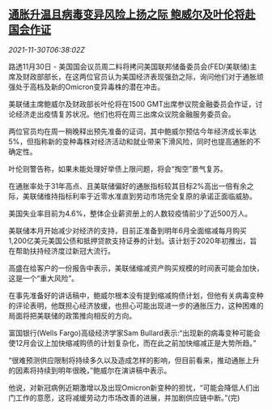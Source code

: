 <!--1638255662000-->
[通胀升温且病毒变异风险上扬之际 鲍威尔及叶伦将赴国会作证](https://cn.reuters.com/article/us-powell-yellen-testimony-1130-idCNKBS2IF0FF)
------

<div><i>2021-11-30T06:38:02Z</i></div><p>路透11月30日 - 美国国会议员周二料将拷问美国联邦储备委员会(FED/美联储)主席及财政部部长，在这两位官员认为美国经济表现强劲之际，询问他们对于通胀顽强处于高档及新的Omicron变异毒株的潜在冲击。</p><p>美联储主席鲍威尔及财政部长叶伦将在1500 GMT出席参议院金融委员会作证，讨论经济走出疫情复苏状况。他们也将在周三出席众议院金融服务委员会。</p><p>两位官员均在周一稍晚释出预先准备的证词，其中鲍威尔预估今年经济成长率达5%，但指称新的变种毒株对经济活动和就业带来下滑风险，同时也提高通胀的不确定性。</p><p>叶伦则警告称，如果未能处理好举债上限问题，将会“掏空”景气复苏。</p><p>在通胀率处于31年高点、且美联储偏好的通胀指标较其目标2%高出一倍有余之际，美联储维持指标利率于近零水准直到劳动市场完全复原的承诺正面临威胁。</p><p>美国失业率目前为4.6%，整体企业薪资册上的人数较疫情前少了近500万人。</p><p>美联储本月开始减少对经济的支持，目前正准备到明年6月全面缩减每月购买1,200亿美元美国公债和抵押贷款支持证券的计划。该计划于2020年初推出，旨在帮助扶持经济度过新冠大流行。</p><p>高盛在给客户的一份报告中表示，美联储缩减资产购买规模的时间表可能会加快，这是一个“重大风险”。</p><p>在事先准备好的讲话稿中，鲍威尔根本没有提到缩减购债计划，但他有关病毒变种的评论表明，他既担心经济放缓，也担心可能出现进一步的通胀压力，这种困难的局面将把美联储的政策推向相反的方向。</p><p>富国银行(Wells Fargo)高级经济学家Sam Bullard表示:“出现新的病毒变种可能会使12月会议上加快缩减购债的计划复杂化，而在此之前加快缩减正是大势所趋。”</p><p>“很难预测供应限制将持续多久以及造成怎样的影响，但目前看来，推动通胀上升的因素将持续到明年很晚，”鲍威尔在演讲稿中表示。</p><p>他说，对新冠病例近期激增以及出现Omicron新变种的担忧，“可能会降低人们出门工作的意愿，这将减缓劳动力市场改善的进展，并加剧供应链中断。”(完)</p>
